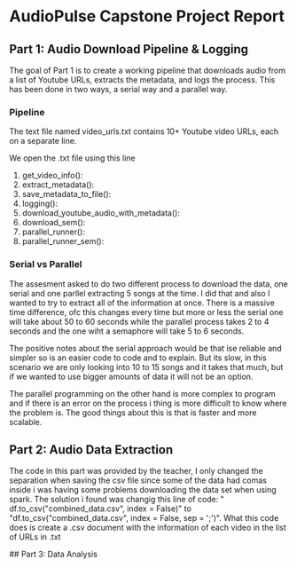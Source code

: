 # AudioPulse Capstone Project Report

## Part 1: Audio Download Pipeline & Logging
The goal of Part 1 is to create a working pipeline that downloads audio from a list of Youtube URLs, extracts the metadata, and logs the process. This has been done in two ways, a serial way and a parallel way. 

### Pipeline

The text file named video_urls.txt contains 10+ Youtube video URLs, each on a separate line. 

We open the .txt file using this line
1. get_video_info():
2. extract_metadata():
3. save_metadata_to_file():
4. logging():
5. download_youtube_audio_with_metadata():
6. download_sem():
7. parallel_runner():
8. parallel_runner_sem():

### Serial vs Parallel
The assesment asked to do two different process to download the data, one serial and one parllel extracting 5 songs at the time. I did that and also I wanted to try to extract all of the information at once. 
There is a massive time difference, ofc this changes every time but more or less the serial one will take about 50 to 60 seconds while the parallel process takes 2 to 4 seconds and the one wiht a semaphore will take 5 to 6 seconds. 

The positive notes about the serial approach would be that ise reliable and simpler so is an easier code to code and to explain. But its slow, in this scenario we are only looking into 10 to 15 songs and it takes that much, but if we wanted to use bigger amounts of data it will not be an option.

The parallel programming on the other hand is more complex to program and if there is an error on the process i thing is more difficult to know where the problem is. The good things about this is that is faster and more scalable.

## Part 2: Audio Data Extraction
The code in this part was provided by the teacher, I only changed the separation when saving the csv file since some of the data had comas inside i was having some problems downloading the data set when using spark. The solution i found was changig this line of code: " df.to_csv("combined_data.csv", index = False)" to  "df.to_csv("combined_data.csv", index = False, sep = ';')".
What this code does is create a .csv document with the information of each video in the list of URLs in .txt

## Part 3: Data Analysis

